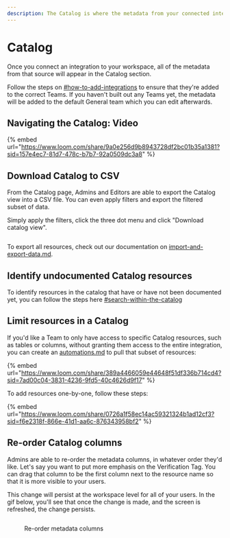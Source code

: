 ```yaml
---
description: The Catalog is where the metadata from your connected integrations live.
---
```


# Catalog

Once you connect an integration to your workspace, all of the metadata from that source will appear in the Catalog section.

Follow the steps on [#how-to-add-integrations](../getting-started/secoda-as-an-admin/connect-your-data/#how-to-add-integrations "mention") to ensure that they're added to the correct Teams. If you haven't built out any Teams yet, the metadata will be added to the default General team which you can edit afterwards.

## Navigating the Catalog: Video

{% embed url="https://www.loom.com/share/9a0e256d9b8943728df2bc01b35a1381?sid=157e4ec7-81d7-478c-b7b7-92a0509dc3a8" %}

## Download Catalog to CSV

From the Catalog page, Admins and Editors are able to export the Catalog view into a CSV file. You can even apply filters and export the filtered subset of data.

Simply apply the filters, click the three dot menu and click "Download catalog view".

<figure><img src="https://secoda-public-media-assets.s3.amazonaws.com/6f9bbeed-9808-4826-926d-6e88b1b61228.png" alt=""><figcaption></figcaption></figure>

To export all resources, check out our documentation on [import-and-export-data.md](../resource-and-metadata-management/import-and-export-data.md "mention").

## Identify undocumented Catalog resources

To identify resources in the catalog that have or have not been documented yet, you can follow the steps here [#search-within-the-catalog](search.md#search-within-the-catalog "mention")

## Limit resources in a Catalog

If you'd like a Team to only have access to specific Catalog resources, such as tables or columns, without granting them access to the entire integration, you can create an [automations.md](automations.md "mention") to pull that subset of resources:

{% embed url="https://www.loom.com/share/389a4466059e44648f51df336b714cd4?sid=7ad00c04-3831-4236-9fd5-40c4626d9f17" %}

To add resources one-by-one, follow these steps:

{% embed url="https://www.loom.com/share/0726a1f58ec14ac59321324b1ad12cf3?sid=f6e2318f-866e-41d1-aa6c-876343958bf2" %}

## Re-order Catalog columns

Admins are able to re-order the metadata columns, in whatever order they'd like. Let's say you want to put more emphasis on the Verification Tag. You can drag that column to be the first column next to the resource name so that it is more visible to your users.

This change will persist at the workspace level for all of your users. In the gif below, you'll see that once the change is made, and the screen is refreshed, the change persists.

<figure><img src="https://secoda-public-media-assets.s3.amazonaws.com/7a374f16-11b9-4360-b7a8-6dbe98b7eac2.gif" alt=""><figcaption><p>Re-order metadata columns</p></figcaption></figure>
